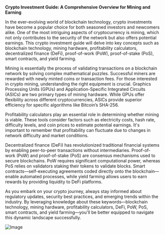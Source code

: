 **Crypto Investment Guide: A Comprehensive Overview for Mining and Earning**

In the ever-evolving world of blockchain technology, crypto investments have become a popular choice for both seasoned investors and newcomers alike. One of the most intriguing aspects of cryptocurrency is mining, which not only contributes to the security of the network but also offers potential earnings. This crypto investment guide will delve into key concepts such as blockchain technology, mining hardware, profitability calculators, decentralized finance (DeFi), proof-of-work (PoW), proof-of-stake (PoS), smart contracts, and yield farming.

Mining is essentially the process of validating transactions on a blockchain network by solving complex mathematical puzzles. Successful miners are rewarded with newly minted coins or transaction fees. For those interested in crypto mining, understanding the right equipment is crucial. Graphics Processing Units (GPUs) and Application-Specific Integrated Circuits (ASICs) are two primary types of mining hardware. While GPUs offer flexibility across different cryptocurrencies, ASICs provide superior efficiency for specific algorithms like Bitcoin’s SHA-256.

Profitability calculators play an essential role in determining whether mining is viable. These tools consider factors such as electricity costs, hash rate, difficulty levels, and coin prices to estimate potential earnings. It's important to remember that profitability can fluctuate due to changes in network difficulty and market conditions.

Decentralized finance (DeFi) has revolutionized traditional financial systems by enabling peer-to-peer transactions without intermediaries. Proof-of-work (PoW) and proof-of-stake (PoS) are consensus mechanisms used to secure blockchains. PoW requires significant computational power, whereas PoS relies on validators staking their tokens to validate blocks. Smart contracts—self-executing agreements coded directly onto the blockchain—enable automated processes, while yield farming allows users to earn rewards by providing liquidity to DeFi platforms.

As you embark on your crypto journey, always stay informed about regulatory updates, security best practices, and emerging trends within the industry. By leveraging knowledge about these keywords—blockchain technology, mining hardware, profitability calculators, DeFi, PoW, PoS, smart contracts, and yield farming—you'll be better equipped to navigate this dynamic landscape successfully.

![Image](https://github.com/user-attachments/assets/31692037-0104-4703-abd1-696b6a7dd41b)